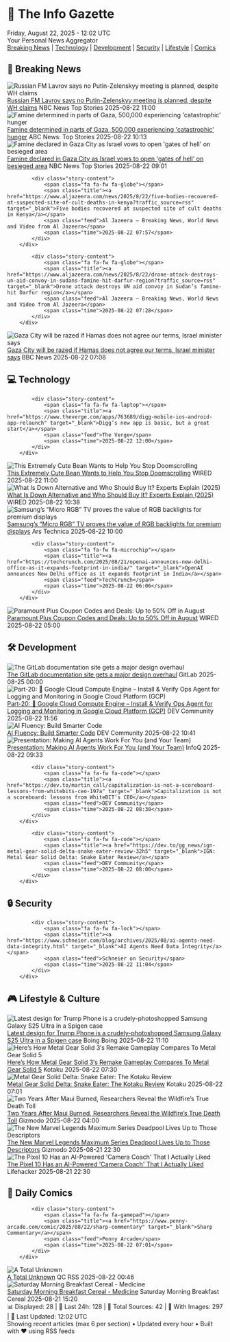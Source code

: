 <!-- Processing 54 RSS feeds at 2025-08-22 12:02:05 UTC -->
<!-- Processing: Saturday Morning Breakfast Cereal -->
<!-- Processing: Dilbert -->
<!-- Processing: Cyanide & Happiness -->
<!-- Processing: Questionable Content -->
<!-- Processing: Girl Genius -->
<!-- Processing: CNN Top Stories -->
<!-- Processing: CNN Breaking News -->
<!-- Processing: Reuters World News -->
<!-- Processing: ABC News Breaking -->
<!-- Processing: NBC News Breaking -->
<!-- Processing: Sky News World -->
<!-- Processing: TechCrunch -->
<!-- Processing: The Verge -->
<!-- Processing: WIRED -->
<!-- Processing: Slashdot -->
<!-- Processing: Lobsters Python -->
<!-- Processing: Hacker News -->
<!-- Processing: Dev.to -->
<!-- Processing: StackOverflow Blog -->
<!-- Processing: OMG! Ubuntu -->
<!-- Processing: Red Hat Blog -->
<!-- Processing: GitHub Blog -->
<!-- Processing: Martin Fowler -->
<!-- Processing: Kotaku -->
<!-- Processing: Boing Boing -->
<!-- Processing: Schneier on Security -->
<!-- Generated 8 new posts out of 26 feeds processed -->
<div class="newspaper-header">
    <h1 class="newspaper-title">📰 The Info Gazette</h1>
    <div class="newspaper-date">Friday, August 22, 2025 - 12:02 UTC</div>
    <div class="newspaper-subtitle">Your Personal News Aggregator</div>
</div>

<div class="newspaper-nav">
    <a href="#breaking">Breaking News</a> |
    <a href="#tech">Technology</a> |
    <a href="#dev">Development</a> |
    <a href="#security">Security</a> |
    <a href="#lifestyle">Lifestyle</a> |
    <a href="#webcomics">Comics</a>
</div>

<div class="news-section breaking-news" id="breaking">
<h2 class="section-header">🚨 Breaking News</h2>
<div class="stories-container">
<div class="story">
            <img src="https://media-cldnry.s-nbcnews.com/image/upload/t_fit_1500w/mpx/2704722219/2025_08/Untitled_design-xvfaix.jpg" alt="Russian FM Lavrov says no Putin-Zelenskyy meeting is planned, despite WH claims" class="story-image" loading="lazy" onerror="this.style.display='none'">
            <div class="story-content">
                <span class="fa fa-fw fa-broadcast-tower"></span>
                <span class="title"><a href="https://www.nbcnews.com/meet-the-press/video/russian-fm-lavrov-says-no-putin-zelenskyy-meeting-is-planned-despite-wh-claims-245555781984" target="_blank">Russian FM Lavrov says no Putin-Zelenskyy meeting is planned, despite WH claims</a></span>
                <span class="feed">NBC News Top Stories</span>
                <span class="time">2025-08-22 11:00</span>
            </div>
        </div>
<div class="story">
            <img src="https://s.abcnews.com/images/US/gaza-2-rt-gmh-250821_1755782591559_hpMain_4x3t_384.jpg" alt="Famine determined in parts of Gaza, 500,000 experiencing &#x27;catastrophic&#x27; hunger" class="story-image" loading="lazy" onerror="this.style.display='none'">
            <div class="story-content">
                <span class="fa fa-fw fa-tv"></span>
                <span class="title"><a href="https://abcnews.go.com/International/famine-determined-parts-gaza-500000-experiencing-catastrophic-hunger/story?id=124843218" target="_blank">Famine determined in parts of Gaza, 500,000 experiencing &#x27;catastrophic&#x27; hunger</a></span>
                <span class="feed">ABC News: Top Stories</span>
                <span class="time">2025-08-22 10:13</span>
            </div>
        </div>
<div class="story">
            <img src="https://media-cldnry.s-nbcnews.com/image/upload/t_fit_1500w/rockcms/2025-08/250822-gaza-famine-rs-45e328.jpg" alt="Famine declared in Gaza City as Israel vows to open &#x27;gates of hell&#x27; on besieged area" class="story-image" loading="lazy" onerror="this.style.display='none'">
            <div class="story-content">
                <span class="fa fa-fw fa-broadcast-tower"></span>
                <span class="title"><a href="https://www.nbcnews.com/world/gaza/famine-declared-gaza-city-israel-military-takeover-hamas-ceasefire-rcna225776" target="_blank">Famine declared in Gaza City as Israel vows to open &#x27;gates of hell&#x27; on besieged area</a></span>
                <span class="feed">NBC News Top Stories</span>
                <span class="time">2025-08-22 09:01</span>
            </div>
        </div>
<div class="story">
            
            <div class="story-content">
                <span class="fa fa-fw fa-globe"></span>
                <span class="title"><a href="https://www.aljazeera.com/news/2025/8/22/five-bodies-recovered-at-suspected-site-of-cult-deaths-in-kenya?traffic_source=rss" target="_blank">Five bodies recovered at suspected site of cult deaths in Kenya</a></span>
                <span class="feed">Al Jazeera – Breaking News, World News and Video from Al Jazeera</span>
                <span class="time">2025-08-22 07:57</span>
            </div>
        </div>
<div class="story">
            
            <div class="story-content">
                <span class="fa fa-fw fa-globe"></span>
                <span class="title"><a href="https://www.aljazeera.com/news/2025/8/22/drone-attack-destroys-un-aid-convoy-in-sudans-famine-hit-darfur-region?traffic_source=rss" target="_blank">Drone attack destroys UN aid convoy in Sudan’s famine-hit Darfur region</a></span>
                <span class="feed">Al Jazeera – Breaking News, World News and Video from Al Jazeera</span>
                <span class="time">2025-08-22 07:28</span>
            </div>
        </div>
<div class="story">
            <img src="https://ichef.bbci.co.uk/ace/standard/240/cpsprodpb/30a9/live/f82cf250-7f03-11f0-83cc-c5da98c419b8.jpg" alt="Gaza City will be razed if Hamas does not agree our terms, Israel minister says" class="story-image" loading="lazy" onerror="this.style.display='none'">
            <div class="story-content">
                <span class="fa fa-fw fa-earth-americas"></span>
                <span class="title"><a href="https://www.bbc.com/news/articles/c754kknw2g2o?at_medium=RSS&at_campaign=rss" target="_blank">Gaza City will be razed if Hamas does not agree our terms, Israel minister says</a></span>
                <span class="feed">BBC News</span>
                <span class="time">2025-08-22 07:08</span>
            </div>
        </div>
</div>
</div>
<div class="news-section tech-news" id="tech">
<h2 class="section-header">💻 Technology</h2>
<div class="stories-container">
<div class="story">
            
            <div class="story-content">
                <span class="fa fa-fw fa-laptop"></span>
                <span class="title"><a href="https://www.theverge.com/apps/763689/digg-mobile-ios-android-app-relaunch" target="_blank">Digg’s new app is basic, but a great start</a></span>
                <span class="feed">The Verge</span>
                <span class="time">2025-08-22 12:00</span>
            </div>
        </div>
<div class="story">
            <img src="https://media.wired.com/photos/68a600485e8133e9180a1a99/master/pass/focus-friend-cul.jpg" alt="This Extremely Cute Bean Wants to Help You Stop Doomscrolling" class="story-image" loading="lazy" onerror="this.style.display='none'">
            <div class="story-content">
                <span class="fa fa-fw fa-bolt"></span>
                <span class="title"><a href="https://www.wired.com/story/this-extremely-cute-bean-wants-to-help-you-stop-doomscrolling/" target="_blank">This Extremely Cute Bean Wants to Help You Stop Doomscrolling</a></span>
                <span class="feed">WIRED</span>
                <span class="time">2025-08-22 11:00</span>
            </div>
        </div>
<div class="story">
            <img src="https://media.wired.com/photos/68a7e6fc367cb19dec8c624f/master/pass/What%20Is%20Down%20Alternative,%20and%20Who%20Should%20Buy%20It_.png" alt="What Is Down Alternative and Who Should Buy It? Experts Explain (2025)" class="story-image" loading="lazy" onerror="this.style.display='none'">
            <div class="story-content">
                <span class="fa fa-fw fa-bolt"></span>
                <span class="title"><a href="https://www.wired.com/story/what-is-down-alternative/" target="_blank">What Is Down Alternative and Who Should Buy It? Experts Explain (2025)</a></span>
                <span class="feed">WIRED</span>
                <span class="time">2025-08-22 10:38</span>
            </div>
        </div>
<div class="story">
            <img src="https://cdn.arstechnica.net/wp-content/uploads/2025/08/Samsung-1-500x500-1755637834.jpg" alt="Samsung’s “Micro RGB” TV proves the value of RGB backlights for premium displays" class="story-image" loading="lazy" onerror="this.style.display='none'">
            <div class="story-content">
                <span class="fa fa-fw fa-cog"></span>
                <span class="title"><a href="https://arstechnica.com/gadgets/2025/08/samsungs-micro-rgb-tv-proves-the-value-of-rgb-backlights-for-premium-displays/" target="_blank">Samsung’s “Micro RGB” TV proves the value of RGB backlights for premium displays</a></span>
                <span class="feed">Ars Technica</span>
                <span class="time">2025-08-22 10:00</span>
            </div>
        </div>
<div class="story">
            
            <div class="story-content">
                <span class="fa fa-fw fa-microchip"></span>
                <span class="title"><a href="https://techcrunch.com/2025/08/21/openai-announces-new-delhi-office-as-it-expands-footprint-in-india/" target="_blank">OpenAI announces New Delhi office as it expands footprint in India</a></span>
                <span class="feed">TechCrunch</span>
                <span class="time">2025-08-22 06:06</span>
            </div>
        </div>
<div class="story">
            <img src="https://media.wired.com/photos/67b63b985c0507c1bb18ab66/master/pass/WIRED-Coupons-R2_14.png" alt="Paramount Plus Coupon Codes and Deals: Up to 50% Off in August" class="story-image" loading="lazy" onerror="this.style.display='none'">
            <div class="story-content">
                <span class="fa fa-fw fa-bolt"></span>
                <span class="title"><a href="https://www.wired.com/story/paramount-plus-coupon-code/" target="_blank">Paramount Plus Coupon Codes and Deals: Up to 50% Off in August</a></span>
                <span class="feed">WIRED</span>
                <span class="time">2025-08-22 05:00</span>
            </div>
        </div>
</div>
</div>
<div class="news-section dev-news" id="dev">
<h2 class="section-header">🛠️ Development</h2>
<div class="stories-container">
<div class="story">
            <img src="https://res.cloudinary.com/about-gitlab-com/image/upload/v1755617168/gz45eaygeb0nizf1kwyu.png" alt="The GitLab documentation site gets a major design overhaul" class="story-image" loading="lazy" onerror="this.style.display='none'">
            <div class="story-content">
                <span class="fa fa-fw fa-gitlab"></span>
                <span class="title"><a href="https://about.gitlab.com/blog/blog-post-slug/" target="_blank">The GitLab documentation site gets a major design overhaul</a></span>
                <span class="feed">GitLab</span>
                <span class="time">2025-08-25 00:00</span>
            </div>
        </div>
<div class="story">
            <img src="https://media2.dev.to/dynamic/image/width=800%2Cheight=%2Cfit=scale-down%2Cgravity=auto%2Cformat=auto/https%3A%2F%2Fdev-to-uploads.s3.amazonaws.com%2Fuploads%2Farticles%2Ffx7bq0cqgjzypccql4hp.png" alt="Part-20: 🚀 Google Cloud Compute Engine – Install &amp; Verify Ops Agent for Logging and Monitoring in Google Cloud Platform (GCP)" class="story-image" loading="lazy" onerror="this.style.display='none'">
            <div class="story-content">
                <span class="fa fa-fw fa-code"></span>
                <span class="title"><a href="https://dev.to/latchudevops/part-20-google-cloud-compute-engine-install-verify-ops-agent-for-logging-and-monitoring-in-1ao8" target="_blank">Part-20: 🚀 Google Cloud Compute Engine – Install &amp; Verify Ops Agent for Logging and Monitoring in Google Cloud Platform (GCP)</a></span>
                <span class="feed">DEV Community</span>
                <span class="time">2025-08-22 11:56</span>
            </div>
        </div>
<div class="story">
            <img src="https://media2.dev.to/dynamic/image/width=800%2Cheight=%2Cfit=scale-down%2Cgravity=auto%2Cformat=auto/https%3A%2F%2Fdev-to-uploads.s3.amazonaws.com%2Fuploads%2Farticles%2F9bzwdwhmqr33cc5ev92o.gif" alt="AI Fluency: Build Smarter Code" class="story-image" loading="lazy" onerror="this.style.display='none'">
            <div class="story-content">
                <span class="fa fa-fw fa-code"></span>
                <span class="title"><a href="https://dev.to/eleftheriabatsou/ai-fluency-build-smarter-code-1oa2" target="_blank">AI Fluency: Build Smarter Code</a></span>
                <span class="feed">DEV Community</span>
                <span class="time">2025-08-22 10:41</span>
            </div>
        </div>
<div class="story">
            <img src="https://res.infoq.com/presentations/ai-agents-development/en/mediumimage/hannah-foxwell-medium-1754468312460.jpg" alt="Presentation: Making AI Agents Work For You (and Your Team)" class="story-image" loading="lazy" onerror="this.style.display='none'">
            <div class="story-content">
                <span class="fa fa-fw fa-info-circle"></span>
                <span class="title"><a href="https://www.infoq.com/presentations/ai-agents-development/?utm_campaign=infoq_content&utm_source=infoq&utm_medium=feed&utm_term=global" target="_blank">Presentation: Making AI Agents Work For You (and Your Team)</a></span>
                <span class="feed">InfoQ</span>
                <span class="time">2025-08-22 09:33</span>
            </div>
        </div>
<div class="story">
            
            <div class="story-content">
                <span class="fa fa-fw fa-code"></span>
                <span class="title"><a href="https://dev.to/martin_call/capitalization-is-not-a-scoreboard-lessons-from-whitebits-ceo-197a" target="_blank">Capitalization is not a scoreboard: lessons from WhiteBIT’s CEO</a></span>
                <span class="feed">DEV Community</span>
                <span class="time">2025-08-22 08:30</span>
            </div>
        </div>
<div class="story">
            
            <div class="story-content">
                <span class="fa fa-fw fa-code"></span>
                <span class="title"><a href="https://dev.to/gg_news/ign-metal-gear-solid-delta-snake-eater-review-32h5" target="_blank">IGN: Metal Gear Solid Delta: Snake Eater Review</a></span>
                <span class="feed">DEV Community</span>
                <span class="time">2025-08-22 08:00</span>
            </div>
        </div>
</div>
</div>
<div class="news-section security-news" id="security">
<h2 class="section-header">🔒 Security</h2>
<div class="stories-container">
<div class="story">
            
            <div class="story-content">
                <span class="fa fa-fw fa-lock"></span>
                <span class="title"><a href="https://www.schneier.com/blog/archives/2025/08/ai-agents-need-data-integrity.html" target="_blank">AI Agents Need Data Integrity</a></span>
                <span class="feed">Schneier on Security</span>
                <span class="time">2025-08-22 11:04</span>
            </div>
        </div>
</div>
</div>
<div class="news-section lifestyle-news" id="lifestyle">
<h2 class="section-header">🎮 Lifestyle & Culture</h2>
<div class="stories-container">
<div class="story">
            <img src="https://i0.wp.com/boingboing.net/wp-content/uploads/2025/08/trumphone.jpg?fit=2400%2C1430&amp;quality=60&amp;ssl=1" alt="Latest design for Trump Phone is a crudely-photoshopped Samsung Galaxy S25 Ultra in a Spigen case" class="story-image" loading="lazy" onerror="this.style.display='none'">
            <div class="story-content">
                <span class="fa fa-fw fa-arrow-right"></span>
                <span class="title"><a href="https://boingboing.net/2025/08/22/latest-design-for-trump-phone-is-a-crudely-photoshopped-samsung-galaxy-s25-ultra-in-a-spigen-case.html" target="_blank">Latest design for Trump Phone is a crudely-photoshopped Samsung Galaxy S25 Ultra in a Spigen case</a></span>
                <span class="feed">Boing Boing</span>
                <span class="time">2025-08-22 11:10</span>
            </div>
        </div>
<div class="story">
            <img src="https://kotaku.com/app/uploads/2025/08/DELTA-comp.jpg" alt="Here’s How Metal Gear Solid 3′s Remake Gameplay Compares To Metal Gear Solid 5" class="story-image" loading="lazy" onerror="this.style.display='none'">
            <div class="story-content">
                <span class="fa fa-fw fa-gamepad"></span>
                <span class="title"><a href="https://kotaku.com/snake-eater-delta-remake-mgsv-5-comparison-vs-2000619209" target="_blank">Here’s How Metal Gear Solid 3′s Remake Gameplay Compares To Metal Gear Solid 5</a></span>
                <span class="feed">Kotaku</span>
                <span class="time">2025-08-22 07:30</span>
            </div>
        </div>
<div class="story">
            <img src="https://kotaku.com/app/uploads/2025/08/REVIEW-MAIN.jpg" alt="Metal Gear Solid Delta: Snake Eater: The Kotaku Review" class="story-image" loading="lazy" onerror="this.style.display='none'">
            <div class="story-content">
                <span class="fa fa-fw fa-gamepad"></span>
                <span class="title"><a href="https://kotaku.com/metal-gear-solid-snake-eater-delta-remake-2000619269" target="_blank">Metal Gear Solid Delta: Snake Eater: The Kotaku Review</a></span>
                <span class="feed">Kotaku</span>
                <span class="time">2025-08-22 07:01</span>
            </div>
        </div>
<div class="story">
            <img src="https://gizmodo.com/app/uploads/2025/08/August-2023-Maui-wildfires.jpg" alt="Two Years After Maui Burned, Researchers Reveal the Wildfire’s True Death Toll" class="story-image" loading="lazy" onerror="this.style.display='none'">
            <div class="story-content">
                <span class="fa fa-fw fa-computer"></span>
                <span class="title"><a href="https://gizmodo.com/two-years-after-maui-burned-researchers-reveal-the-wildfires-true-death-toll-2000646402" target="_blank">Two Years After Maui Burned, Researchers Reveal the Wildfire’s True Death Toll</a></span>
                <span class="feed">Gizmodo</span>
                <span class="time">2025-08-22 04:00</span>
            </div>
        </div>
<div class="story">
            <img src="https://gizmodo.com/app/uploads/2025/08/Marvel-Legends-Deadpool.jpg" alt="The New Marvel Legends Maximum Series Deadpool Lives Up to Those Descriptors" class="story-image" loading="lazy" onerror="this.style.display='none'">
            <div class="story-content">
                <span class="fa fa-fw fa-computer"></span>
                <span class="title"><a href="https://gizmodo.com/the-new-marvel-legends-maximum-series-deadpool-lives-up-to-those-descriptors-2000646467" target="_blank">The New Marvel Legends Maximum Series Deadpool Lives Up to Those Descriptors</a></span>
                <span class="feed">Gizmodo</span>
                <span class="time">2025-08-21 22:30</span>
            </div>
        </div>
<div class="story">
            <img src="https://lifehacker.com/imagery/articles/01K378W4X5ETNDD2K1HBNMM096/hero-image.jpg" alt="The Pixel 10 Has an AI-Powered &#x27;Camera Coach&#x27; That I Actually Liked" class="story-image" loading="lazy" onerror="this.style.display='none'">
            <div class="story-content">
                <span class="fa fa-fw fa-life-ring"></span>
                <span class="title"><a href="https://lifehacker.com/tech/pixel-10-ai-camera-coach?utm_medium=RSS" target="_blank">The Pixel 10 Has an AI-Powered &#x27;Camera Coach&#x27; That I Actually Liked</a></span>
                <span class="feed">Lifehacker</span>
                <span class="time">2025-08-21 22:30</span>
            </div>
        </div>
</div>
</div>
<div class="news-section webcomics-section" id="webcomics">
<h2 class="section-header">🎨 Daily Comics</h2>
<div class="stories-container">
<div class="story">
            
            <div class="story-content">
                <span class="fa fa-fw fa-gamepad"></span>
                <span class="title"><a href="https://www.penny-arcade.com/comic/2025/08/22/sharp-commentary" target="_blank">Sharp Commentary</a></span>
                <span class="feed">Penny Arcade</span>
                <span class="time">2025-08-22 07:01</span>
            </div>
        </div>
<div class="story">
            <img src="http://www.questionablecontent.net/comics/5641.png" alt="A Total Unknown" class="story-image" loading="lazy" onerror="this.style.display='none'">
            <div class="story-content">
                <span class="fa fa-fw fa-music"></span>
                <span class="title"><a href="http://questionablecontent.net/view.php?comic=5641" target="_blank">A Total Unknown</a></span>
                <span class="feed">QC RSS</span>
                <span class="time">2025-08-22 00:46</span>
            </div>
        </div>
<div class="story">
            <img src="https://www.smbc-comics.com/comics/1755560940-20250821.png" alt="Saturday Morning Breakfast Cereal - Medicine" class="story-image" loading="lazy" onerror="this.style.display='none'">
            <div class="story-content">
                <span class="fa fa-fw fa-smile"></span>
                <span class="title"><a href="https://www.smbc-comics.com/comic/medicine" target="_blank">Saturday Morning Breakfast Cereal - Medicine</a></span>
                <span class="feed">Saturday Morning Breakfast Cereal</span>
                <span class="time">2025-08-21 15:20</span>
            </div>
        </div>
</div>
</div>

<div class="newspaper-footer">
    <div class="stats">
        📊 Displayed: 28 | 📅 Last 24h: 128 | 📡 Total Sources: 42 | 📸 With Images: 297 |
        🔄 Last Updated: 12:02 UTC
    </div>
    <div class="footer-note">
        Showing recent articles (max 6 per section) • Updated every hour • Built with ❤️ using RSS feeds
    </div>
</div>
